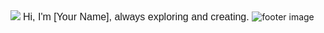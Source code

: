<img src="https://capsule-render.vercel.app/api?type=waving&color=ADD8E6&height=100&section=header" />

<span style="font-family: Arial, sans-serif; font-size: 16px;">
  Hi, I'm [Your Name], always exploring and creating.
</span>

<img src="https://capsule-render.vercel.app/api?type=waving&color=ADD8E6&height=100&section=footer" alt="footer image" />

